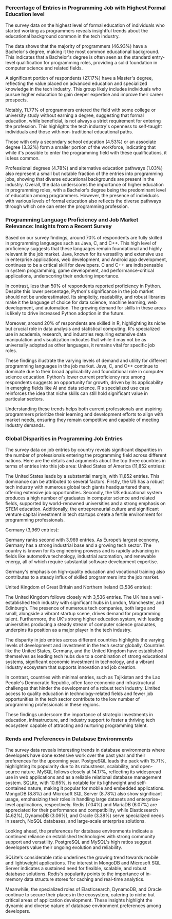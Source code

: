 ### Percentage of Entries in Programming Job with Highest Formal Education level
<p>The survey data on the highest level of formal education of individuals who started working as programmers reveals insightful trends about the educational background common in the tech industry.</p>
<p>The data shows that the majority of programmers (46.93%) have a Bachelor's degree, making it the most common educational background. This indicates that a Bachelor's degree is often seen as the standard entry-level qualification for programming roles, providing a solid foundation in computer science and related fields.</p>
<p>A significant portion of respondents (27.17%) have a Master's degree, reflecting the value placed on advanced education and specialized knowledge in the tech industry. This group likely includes individuals who pursue higher education to gain deeper expertise and improve their career prospects.</p>
<p>Notably, 11.77% of programmers entered the field with some college or university study without earning a degree, suggesting that formal education, while beneficial, is not always a strict requirement for entering the profession. This highlights the tech industry's openness to self-taught individuals and those with non-traditional educational paths.</p>
<p>Those with only a secondary school education (4.53%) or an associate degree (3.32%) form a smaller portion of the workforce, indicating that while it's possible to enter the programming field with these qualifications, it is less common.</p>
<p>Professional degrees (4.78%) and alternative education pathways (1.03%) also represent a small but notable fraction of the entries into programming jobs, showing that diverse educational backgrounds are present in the industry. Overall, the data underscores the importance of higher education in programming roles, with a Bachelor's degree being the predominant level of education among programmers. However, the presence of individuals with various levels of formal education also reflects the diverse pathways through which one can enter the programming profession.</p>

### Programming Language Proficiency and Job Market Relevance: Insights from a Recent Survey
<p>Based on our survey findings, around 70% of respondents are fully skilled in programming languages such as Java, C, and C++. This high level of proficiency suggests that these languages remain foundational and highly relevant in the job market. Java, known for its versatility and extensive use in enterprise applications, web development, and Android app development, continues to be a critical skill for developers. C and C++ are indispensable in system programming, game development, and performance-critical applications, underscoring their enduring importance.</p>
<p>In contrast, less than 50% of respondents reported proficiency in Python. Despite this lower percentage, Python's significance in the job market should not be underestimated. Its simplicity, readability, and robust libraries make it the language of choice for data science, machine learning, web development, and automation. The growing demand for skills in these areas is likely to drive increased Python adoption in the future.</p>
<p>Moreover, around 20% of respondents are skilled in R, highlighting its niche but crucial role in data analysis and statistical computing. R's specialized use in academia, research, and industries requiring extensive data manipulation and visualization indicates that while it may not be as universally adopted as other languages, it remains vital for specific job roles.</p>
<p>These findings illustrate the varying levels of demand and utility for different programming languages in the job market. Java, C, and C++ continue to dominate due to their broad applicability and foundational role in computer science education. Python's lower current proficiency rate among respondents suggests an opportunity for growth, driven by its applicability in emerging fields like AI and data science. R's specialized use case reinforces the idea that niche skills can still hold significant value in particular sectors. <p>Understanding these trends helps both current professionals and aspiring programmers prioritize their learning and development efforts to align with market needs, ensuring they remain competitive and capable of meeting industry demands.</p>

### Global Disparities in Programming Job Entries
<p>The survey data on job entries by country reveals significant disparities in the number of professionals entering the programming field across different nations. Here are the details and arguments about the top three countries in terms of entries into this job area:
United States of America (11,852 entries):</p>
<p>The United States leads by a substantial margin, with 11,852 entries. This dominance can be attributed to several factors. Firstly, the US has a robust tech industry with numerous global tech giants headquartered there, offering extensive job opportunities. Secondly, the US educational system produces a high number of graduates in computer science and related fields, supported by world-renowned universities and a strong emphasis on STEM education. Additionally, the entrepreneurial culture and significant venture capital investment in tech startups create a fertile environment for programming professionals.</p>
Germany (3,969 entries):</p>
<p>Germany ranks second with 3,969 entries. As Europe’s largest economy, Germany has a strong industrial base and a growing tech sector. The country is known for its engineering prowess and is rapidly advancing in fields like automotive technology, industrial automation, and renewable energy, all of which require substantial software development expertise.</p>
Germany's emphasis on high-quality education and vocational training also contributes to a steady influx of skilled programmers into the job market.</p>
<p>United Kingdom of Great Britain and Northern Ireland (3,536 entries):</p>
The United Kingdom follows closely with 3,536 entries. The UK has a well-established tech industry with significant hubs in London, Manchester, and Edinburgh. The presence of numerous tech companies, both large and small, alongside a vibrant startup scene, drives demand for programming talent. Furthermore, the UK's strong higher education system, with leading universities producing a steady stream of computer science graduates, underpins its position as a major player in the tech industry.</p>
<p>The disparity in job entries across different countries highlights the varying levels of development and investment in the tech sector globally. Countries like the United States, Germany, and the United Kingdom have established themselves as leading tech hubs due to a combination of strong educational systems, significant economic investment in technology, and a vibrant industry ecosystem that supports innovation and job creation.</p>
<p>In contrast, countries with minimal entries, such as Tajikistan and the Lao People's Democratic Republic, often face economic and infrastructural challenges that hinder the development of a robust tech industry. Limited access to quality education in technology-related fields and fewer job opportunities in the tech sector contribute to the low number of programming professionals in these regions.</p>
These findings underscore the importance of strategic investments in education, infrastructure, and industry support to foster a thriving tech ecosystem capable of attracting and nurturing programming talent.</p>

### Rends and Preferences in Database Environments
<p>The survey data reveals interesting trends in database environments where developers have done extensive work over the past year and their preferences for the upcoming year. PostgreSQL leads the pack with 15.71%, highlighting its popularity due to its robustness, scalability, and open-source nature. MySQL follows closely at 14.17%, reflecting its widespread use in web applications and as a reliable relational database management system. SQLite, with 10.65%, is notable for its lightweight and self-contained nature, making it popular for mobile and embedded applications. MongoDB (8.8%) and Microsoft SQL Server (8.78%) also show significant usage, emphasizing their roles in handling large datasets and enterprise-level applications, respectively. Redis (7.04%) and MariaDB (6.07%) are appreciated for their performance and compatibility, while Elasticsearch (4.62%), DynamoDB (3.06%), and Oracle (3.38%) serve specialized needs in search, NoSQL databases, and large-scale enterprise solutions.</p>
<p>Looking ahead, the preferences for database environments indicate a continued reliance on established technologies with strong community support and versatility. PostgreSQL and MySQL's high ratios suggest developers value their ongoing evolution and reliability.</p>
SQLite's considerable ratio underlines the growing trend towards mobile and lightweight applications. The interest in MongoDB and Microsoft SQL Server indicates a sustained need for flexible, scalable, and robust database solutions. Redis's popularity points to the importance of in-memory data structure stores for caching and real-time analytics.</p>
<p>Meanwhile, the specialized roles of Elasticsearch, DynamoDB, and Oracle continue to secure their places in the ecosystem, catering to niche but critical areas of application development. These insights highlight the dynamic and diverse nature of database environment preferences among developers.</p>












